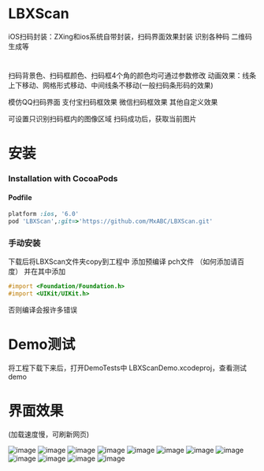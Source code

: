 


# LBXScan
iOS扫码封装：ZXing和ios系统自带封装，扫码界面效果封装
识别各种码
二维码生成等

# 
扫码背景色、扫码框颜色、扫码框4个角的颜色均可通过参数修改
动画效果：线条上下移动、网格形式移动、中间线条不移动(一般扫码条形码的效果)

模仿QQ扫码界面
支付宝扫码框效果
微信扫码框效果
其他自定义效果

可设置只识别扫码框内的图像区域
扫码成功后，获取当前图片

# 安装

### Installation with CocoaPods

#### Podfile

```ruby
platform :ios, '6.0'
pod 'LBXScan',:git=>'https://github.com/MxABC/LBXScan.git'
```

### 手动安装 
下载后将LBXScan文件夹copy到工程中
添加预编译 pch文件 （如何添加请百度）
并在其中添加
```objective-c
#import <Foundation/Foundation.h>
#import <UIKit/UIKit.h>
```
否则编译会报许多错误


# Demo测试
将工程下载下来后，打开DemoTests中 LBXScanDemo.xcodeproj，查看测试demo


# 界面效果

(加载速度慢，可刷新网页)

![image](https://github.com/MxABC/LBXScan/blob/master/ScreenShots/page1.png)
![image](https://github.com/MxABC/LBXScan/blob/master/ScreenShots/page2.png)
![image](https://github.com/MxABC/LBXScan/blob/master/ScreenShots/page3.png)
![image](https://github.com/MxABC/LBXScan/blob/master/ScreenShots/page11.png)
![image](https://github.com/MxABC/LBXScan/blob/master/ScreenShots/page4.png)
![image](https://github.com/MxABC/LBXScan/blob/master/ScreenShots/page5.png)
![image](https://github.com/MxABC/LBXScan/blob/master/ScreenShots/page6.png)
![image](https://github.com/MxABC/LBXScan/blob/master/ScreenShots/page7.png)
![image](https://github.com/MxABC/LBXScan/blob/master/ScreenShots/page8.png)
![image](https://github.com/MxABC/LBXScan/blob/master/ScreenShots/page9.png)
![image](https://github.com/MxABC/LBXScan/blob/master/ScreenShots/page12.png)
![image](https://github.com/MxABC/LBXScan/blob/master/ScreenShots/page10.png)

